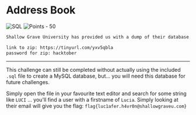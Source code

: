 # Address Book

![SQL](https://img.shields.io/badge/SQL--b6ff00?style=for-the-badge) ![Points - 50](https://img.shields.io/badge/Points-50-9cf?style=for-the-badge)

```txt
Shallow Grave University has provided us with a dump of their database. Find luciafer's email address and submit it as the flag in this format: flag{username@email.com}

link to zip: https://tinyurl.com/yxv5qbla
password for zip: hacktober
```

---

This challenge can still be completed without actually using the included `.sql` file to create a MySQL database, but... you will need this database for future challenges.

Simply open the file in your favourite text editor and search for some string like `LUCI` ... you'll find a user with a firstname of `Lucia`. Simply looking at their email will give you the flag: `flag{luc1afer.h4vr0n@shallowgraveu.com}`
